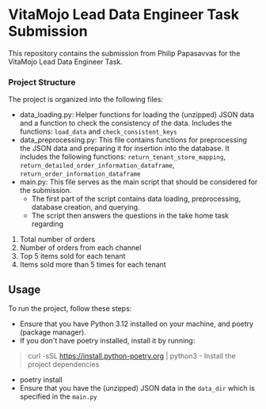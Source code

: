 # VitaMojo Lead Data Engineer Task Submission
This repository contains the submission from Philip Papasavvas for the VitaMojo Lead Data Engineer Task.

### Project Structure
The project is organized into the following files:

- data_loading.py: Helper functions for loading the (unzipped) JSON data and a function to check the consistency of the data. Includes the functions: 
  `load_data` and `check_consistent_keys` 
- data_preprocessing.py: This file contains functions for preprocessing the JSON data and 
  preparing it for insertion into the database. It includes the following functions:
`return_tenant_store_mapping`, `return_detailed_order_information_dataframe`, `return_order_information_dataframe`
- main.py: This file serves as the main script that should be considered for the submission. 
  - The first part of the script contains data loading, preprocessing, database creation, 
  and querying. 
  - The script then answers the questions in the take home task regarding
1. Total number of orders
2. Number of orders from each channel
3. Top 5 items sold for each tenant
4. Items sold more than 5 times for each tenant

## Usage
To run the project, follow these steps:
- Ensure that you have Python 3.12 installed on your machine, and poetry (package manager).
- If you don't have poetry installed, install it by running:
> curl -sSL https://install.python-poetry.org | python3 -
Install the project dependencies
- poetry install
- Ensure that you have the (unzipped) JSON data in the `data_dir` which is specified
in the `main.py` 
